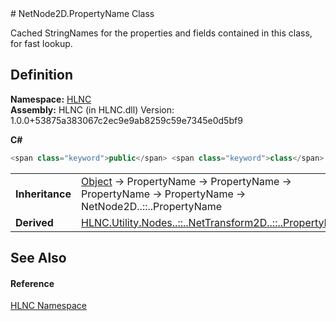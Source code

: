 ﻿<document xml:space="preserve">
<file name="T_HLNC_NetNode2D_PropertyName" /># NetNode2D.PropertyName Class<span id="PageHeader"> </span>


Cached StringNames for the properties and fields contained in this class, for fast lookup.

<SectionTitle xml:space="preserve">

## Definition
</SectionTitle>**Namespace:** <a href="N_HLNC">HLNC</a>  
**Assembly:** HLNC (in HLNC.dll) Version: 1.0.0+53875a383067c2ec9e9ab8259c59e7345e0d5bf9

**C#**
``` C#
<span class="keyword">public</span> <span class="keyword">class</span> <span class="identifier">PropertyName</span> : <span class="identifier">PropertyName</span>
```

<table><tr><td><strong>Inheritance</strong></td><td><a href="https://learn.microsoft.com/dotnet/api/system.object" target="_blank" rel="noopener noreferrer">Object</a>  →  <span class="noLink">PropertyName</span>  →  <span class="noLink">PropertyName</span>  →  <span class="noLink">PropertyName</span>  →  <span class="noLink">PropertyName</span>  →  <span class="selflink">NetNode2D<span class="languageSpecificText"><span class="cs">.</span><span class="vb">.</span><span class="cpp">::</span><span class="nu">.</span><span class="fs">.</span></span>PropertyName</span></td></tr>
<tr><td><strong>Derived</strong></td><td><a href="T_HLNC_Utility_Nodes_NetTransform2D_PropertyName">HLNC.Utility.Nodes<span class="languageSpecificText"><span class="cs">.</span><span class="vb">.</span><span class="cpp">::</span><span class="nu">.</span><span class="fs">.</span></span>NetTransform2D<span class="languageSpecificText"><span class="cs">.</span><span class="vb">.</span><span class="cpp">::</span><span class="nu">.</span><span class="fs">.</span></span>PropertyName</a></td></tr>
</table>

<SectionTitle xml:space="preserve">

## See Also
<span id="seeAlso"> </span></SectionTitle><SectionTitle xml:space="preserve">

#### Reference
</SectionTitle><a href="N_HLNC">HLNC Namespace</a>  
</document>